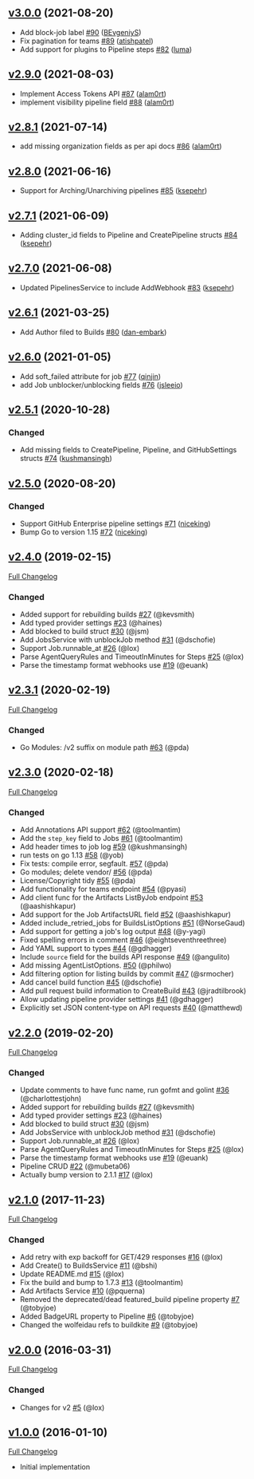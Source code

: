 ## [v3.0.0](https://github.com/buildkite/go-buildkite/compare/v2.9.0...v3.0.0) (2021-08-20)

- Add block-job label [#90](https://github.com/buildkite/go-buildkite/pull/90) ([BEvgeniyS](https://github.com/BEvgeniyS))
- Fix pagination for teams [#89](https://github.com/buildkite/go-buildkite/pull/89) ([atishpatel](https://github.com/atishpatel))
- Add support for plugins to Pipeline steps [#82](https://github.com/buildkite/go-buildkite/pull/82) ([luma](https://github.com/luma))

## [v2.9.0](https://github.com/buildkite/go-buildkite/compare/v2.8.1...v2.9.0) (2021-08-03)

- Implement Access Tokens API [#87](https://github.com/buildkite/go-buildkite/pull/87) ([alam0rt](https://github.com/alam0rt))
- implement visibility pipeline field [#88](https://github.com/buildkite/go-buildkite/pull/88) ([alam0rt](https://github.com/alam0rt))

## [v2.8.1](https://github.com/buildkite/go-buildkite/compare/v2.8.0...v2.8.1) (2021-07-14)

- add missing organization fields as per api docs [#86](https://github.com/buildkite/go-buildkite/pull/86) ([alam0rt](https://github.com/alam0rt))

## [v2.8.0](https://github.com/buildkite/go-buildkite/compare/v2.7.1...v2.8.0) (2021-06-16)

- Support for Arching/Unarchiving pipelines [#85](https://github.com/buildkite/go-buildkite/pull/85) ([ksepehr](https://github.com/ksepehr))

## [v2.7.1](https://github.com/buildkite/go-buildkite/compare/v2.7.0...v2.7.1) (2021-06-09)

- Adding cluster_id fields to Pipeline and CreatePipeline structs [#84](https://github.com/buildkite/go-buildkite/pull/84) ([ksepehr](https://github.com/ksepehr))

## [v2.7.0](https://github.com/buildkite/go-buildkite/compare/v2.6.0...v2.7.0) (2021-06-08)

- Updated PipelinesService to include AddWebhook [#83](https://github.com/buildkite/go-buildkite/pull/83) ([ksepehr](https://github.com/ksepehr))

## [v2.6.1](https://github.com/buildkite/go-buildkite/compare/v2.6.0...v2.6.1) (2021-03-25)

- Add Author filed to Builds [#80](https://github.com/buildkite/go-buildkite/pull/80) ([dan-embark](https://github.com/dan-embark))

## [v2.6.0](https://github.com/buildkite/go-buildkite/compare/v2.5.1...v2.6.0) (2021-01-05)

- Add soft_failed attribute for job [#77](https://github.com/buildkite/go-buildkite/pull/77) ([qinjin](https://github.com/qinjin))
- add Job unblocker/unblocking fields [#76](https://github.com/buildkite/go-buildkite/pull/76) ([jsleeio](https://github.com/jsleeio))

## [v2.5.1](https://github.com/buildkite/go-buildkite/compare/v2.5.0...v2.5.1) (2020-10-28)

### Changed

- Add missing fields to CreatePipeline, Pipeline, and GitHubSettings structs [#74](https://github.com/buildkite/go-buildkite/pull/74) ([kushmansingh](https://github.com/kushmansingh))

## [v2.5.0](https://github.com/buildkite/go-buildkite/compare/v2.4.0...v2.5.0) (2020-08-20)

### Changed

- Support GitHub Enterprise pipeline settings [#71](https://github.com/buildkite/go-buildkite/pull/71) ([niceking](https://github.com/niceking))
- Bump Go to version 1.15 [#72](https://github.com/buildkite/go-buildkite/pull/72) ([niceking](https://github.com/niceking))

## [v2.4.0](https://github.com/buildkite/go-buildkite/tree/v2.4.0) (2019-02-15)

[Full Changelog](https://github.com/buildkite/go-buildkite/compare/v2.1.0...v2.4.0)

### Changed

- Added support for rebuilding builds [#27](https://github.com/buildkite/go-buildkite/pull/27) (@kevsmith)
- Add typed provider settings [#23](https://github.com/buildkite/go-buildkite/pull/23) (@haines)
- Add blocked to build struct [#30](https://github.com/buildkite/go-buildkite/pull/30) (@jsm)
- Add JobsService with unblockJob method [#31](https://github.com/buildkite/go-buildkite/pull/31) (@dschofie)
- Support Job.runnable_at [#26](https://github.com/buildkite/go-buildkite/pull/26) (@lox)
- Parse AgentQueryRules and TimeoutInMinutes for Steps [#25](https://github.com/buildkite/go-buildkite/pull/25) (@lox)
- Parse the timestamp format webhooks use [#19](https://github.com/buildkite/go-buildkite/pull/19) (@euank)

## [v2.3.1](https://github.com/buildkite/go-buildkite/tree/v2.3.1) (2020-02-19)

[Full Changelog](https://github.com/buildkite/go-buildkite/compare/v2.3.0...v2.3.1)

### Changed

- Go Modules: /v2 suffix on module path [#63](https://github.com/buildkite/go-buildkite/pull/63) (@pda)

## [v2.3.0](https://github.com/buildkite/go-buildkite/tree/v2.3.0) (2020-02-18)

[Full Changelog](https://github.com/buildkite/go-buildkite/compare/v2.2.0...v2.3.0)

### Changed

- Add Annotations API support [#62](https://github.com/buildkite/go-buildkite/pull/62) (@toolmantim)
- Add the `step_key` field to Jobs [#61](https://github.com/buildkite/go-buildkite/pull/61) (@toolmantim)
- Add header times to job log [#59](https://github.com/buildkite/go-buildkite/pull/59) (@kushmansingh)
- run tests on go 1.13 [#58](https://github.com/buildkite/go-buildkite/pull/58) (@yob)
- Fix tests: compile error, segfault. [#57](https://github.com/buildkite/go-buildkite/pull/57) (@pda)
- Go modules; delete vendor/ [#56](https://github.com/buildkite/go-buildkite/pull/56) (@pda)
- License/Copyright tidy [#55](https://github.com/buildkite/go-buildkite/pull/55) (@pda)
- Add functionality for teams endpoint [#54](https://github.com/buildkite/go-buildkite/pull/54) (@pyasi)
- Add client func for the Artifacts ListByJob endpoint [#53](https://github.com/buildkite/go-buildkite/pull/53) (@aashishkapur)
- Add support for the Job ArtifactsURL field [#52](https://github.com/buildkite/go-buildkite/pull/52) (@aashishkapur)
- Added include_retried_jobs for BuildsListOptions [#51](https://github.com/buildkite/go-buildkite/pull/51) (@NorseGaud)
- Add support for getting a job's log output [#48](https://github.com/buildkite/go-buildkite/pull/48) (@y-yagi)
- Fixed spelling errors in comment [#46](https://github.com/buildkite/go-buildkite/pull/46) (@eightseventhreethree)
- Add YAML support to types [#44](https://github.com/buildkite/go-buildkite/pull/44) (@gdhagger)
- Include `source` field for the builds API response [#49](https://github.com/buildkite/go-buildkite/pull/49) (@angulito)
- Add missing AgentListOptions. [#50](https://github.com/buildkite/go-buildkite/pull/50) (@philwo)
- Add filtering option for listing builds by commit [#47](https://github.com/buildkite/go-buildkite/pull/47) (@srmocher)
- Add cancel build function [#45](https://github.com/buildkite/go-buildkite/pull/45) (@dschofie)
- Add pull request build information to CreateBuild [#43](https://github.com/buildkite/go-buildkite/pull/43) (@jradtilbrook)
- Allow updating pipeline provider settings [#41](https://github.com/buildkite/go-buildkite/pull/41) (@gdhagger)
- Explicitly set JSON content-type on API requests [#40](https://github.com/buildkite/go-buildkite/pull/40) (@matthewd)

## [v2.2.0](https://github.com/buildkite/go-buildkite/tree/v2.2.0) (2019-02-20)

[Full Changelog](https://github.com/buildkite/go-buildkite/compare/v2.1.0...v2.2.0)

### Changed

- Update comments to have func name, run gofmt and golint [#36](https://github.com/buildkite/go-buildkite/pull/36) (@charlottestjohn)
- Added support for rebuilding builds [#27](https://github.com/buildkite/go-buildkite/pull/27) (@kevsmith)
- Add typed provider settings [#23](https://github.com/buildkite/go-buildkite/pull/23) (@haines)
- Add blocked to build struct [#30](https://github.com/buildkite/go-buildkite/pull/30) (@jsm)
- Add JobsService with unblockJob method [#31](https://github.com/buildkite/go-buildkite/pull/31) (@dschofie)
- Support Job.runnable_at [#26](https://github.com/buildkite/go-buildkite/pull/26) (@lox)
- Parse AgentQueryRules and TimeoutInMinutes for Steps [#25](https://github.com/buildkite/go-buildkite/pull/25) (@lox)
- Parse the timestamp format webhooks use [#19](https://github.com/buildkite/go-buildkite/pull/19) (@euank)
- Pipeline CRUD [#22](https://github.com/buildkite/go-buildkite/pull/22) (@mubeta06)
- Actually bump version to 2.1.1 [#17](https://github.com/buildkite/go-buildkite/pull/17) (@lox)

## [v2.1.0](https://github.com/buildkite/go-buildkite/tree/v2.1.0) (2017-11-23)

[Full Changelog](https://github.com/buildkite/go-buildkite/compare/v2.0.0...v2.1.0)

### Changed

- Add retry with exp backoff for GET/429 responses [#16](https://github.com/buildkite/go-buildkite/pull/16) (@lox)
- Add Create() to BuildsService [#11](https://github.com/buildkite/go-buildkite/pull/11) (@bshi)
- Update README.md [#15](https://github.com/buildkite/go-buildkite/pull/15) (@lox)
- Fix the build and bump to 1.7.3 [#13](https://github.com/buildkite/go-buildkite/pull/13) (@toolmantim)
- Add Artifacts Service [#10](https://github.com/buildkite/go-buildkite/pull/10) (@pquerna)
- Removed the deprecated/dead featured_build pipeline property [#7](https://github.com/buildkite/go-buildkite/pull/7) (@tobyjoe)
- Added BadgeURL property to Pipeline [#6](https://github.com/buildkite/go-buildkite/pull/6) (@tobyjoe)
- Changed the wolfeidau refs to buildkite [#9](https://github.com/buildkite/go-buildkite/pull/9) (@tobyjoe)

## [v2.0.0](https://github.com/buildkite/go-buildkite/tree/v2.0.0) (2016-03-31)

[Full Changelog](https://github.com/buildkite/go-buildkite/compare/v1.0.0...v2.0.0)

### Changed

- Changes for v2 [#5](https://github.com/buildkite/go-buildkite/pull/5) (@lox)

## [v1.0.0](https://github.com/buildkite/go-buildkite/tree/v1.0.0) (2016-01-10)

[Full Changelog](https://github.com/buildkite/go-buildkite/compare/44957ec...v1.0.0)

- Initial implementation
